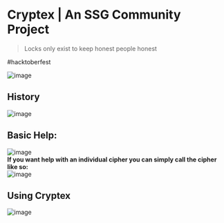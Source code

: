 # Cryptex | An SSG Community Project
> Locks only exist to keep honest people honest 

\#hacktoberfest

![image](https://user-images.githubusercontent.com/89718570/188364762-de6d7cfa-d5f6-4cc3-8d0d-e3a87bfe1c5f.png)
## History
![image](https://user-images.githubusercontent.com/89718570/188368595-d5ea0a5c-e740-41dd-94e1-b038fadb518e.png)
## Basic Help:  
![image](https://user-images.githubusercontent.com/89718570/188367708-146aa7cc-f2fb-406e-b0d1-5422e6ce5368.png)  
**If you want help with an individual cipher you can simply call the cipher like so:**  
![image](https://user-images.githubusercontent.com/89718570/188367859-6e581439-aa3b-4202-b1ba-e416b980b8c9.png)
## Using Cryptex 
![image](https://user-images.githubusercontent.com/89718570/188368175-25163cd7-d1ca-4358-a522-6088371e7fd2.png)
